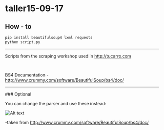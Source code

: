 # taller15-09-17

## How - to
```bash
pip install beautifulsoup4 lxml requests 
python script.py
```


<hr>

Scripts from the scraping workshop used in http://tucarro.com

<br>

BS4 Documentation - http://www.crummy.com/software/BeautifulSoup/bs4/doc/

<hr>
### Optional

You can change the parser and use these instead:
<br>

![Alt text](https://i.imgur.com/4zVcHtB.png "Optional title")

-taken from http://www.crummy.com/software/BeautifulSoup/bs4/doc/
